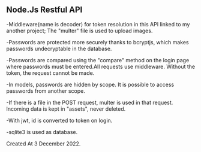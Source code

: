 ## Node.Js Restful API

-Middleware(name is decoder) for token resolution in this API linked to my another project; The "multer" file is used to upload images.


-Passwords are protected more securely thanks to bcryptjs, which makes passwords undecryptable in the database.

-Passwords are compared using the "compare" method on the login page where passwords must be entered.All requests use middleware. Without the token, the request cannot be made.


-In models, passwords are hidden by scope. It is possible to access passwords from another scope.

-If there is a file in the POST request, multer is used in that request. Incoming data is kept in "assets", never deleted.

-With jwt, id is converted to token on login.

-sqlite3 is used as database.

Created At 3 December 2022.
